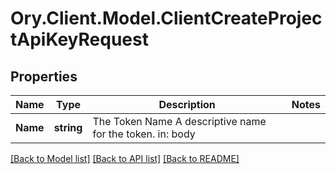 # Ory.Client.Model.ClientCreateProjectApiKeyRequest

## Properties

Name | Type | Description | Notes
------------ | ------------- | ------------- | -------------
**Name** | **string** | The Token Name  A descriptive name for the token.  in: body | 

[[Back to Model list]](../README.md#documentation-for-models) [[Back to API list]](../README.md#documentation-for-api-endpoints) [[Back to README]](../README.md)

